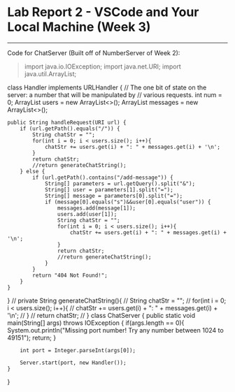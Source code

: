 # Lab Report 2 - VSCode and Your Local Machine (Week 3)
***

Code for ChatServer (Built off of NumberServer of Week 2):
>import java.io.IOException;
import java.net.URI;
import java.util.ArrayList;

class Handler implements URLHandler {
    // The one bit of state on the server: a number that will be manipulated by
    // various requests.
    int num = 0;
    ArrayList<String> users = new ArrayList<>();
    ArrayList<String> messages = new ArrayList<>();

    public String handleRequest(URI url) {
        if (url.getPath().equals("/")) {
            String chatStr = "";
            for(int i = 0; i < users.size(); i++){
                chatStr += users.get(i) + ": " + messages.get(i) + '\n';
            }
            return chatStr;
            //return generateChatString();
        } else {
            if (url.getPath().contains("/add-message")) {
                String[] parameters = url.getQuery().split("&");
                String[] user = parameters[1].split("=");
                String[] message = parameters[0].split("=");
                if (message[0].equals("s")&&user[0].equals("user")) {
                    messages.add(message[1]);
                    users.add(user[1]);
                    String chatStr = "";
                    for(int i = 0; i < users.size(); i++){
                        chatStr += users.get(i) + ": " + messages.get(i) + '\n';
                    }
                    return chatStr;
                    //return generateChatString();
                }
            }
            return "404 Not Found!";
        }
    }
}
// private String generateChatString(){
//     String chatStr = "";
//     for(int i = 0; i < users.size(); i++){
//         chatStr += users.get(i) + ": " + messages.get(i) + '\n';
//     }
//     return chatStr;
// }
class ChatServer {
    public static void main(String[] args) throws IOException {
        if(args.length == 0){
            System.out.println("Missing port number! Try any number between 1024 to 49151");
            return;
        }

        int port = Integer.parseInt(args[0]);

        Server.start(port, new Handler());
    }
}
